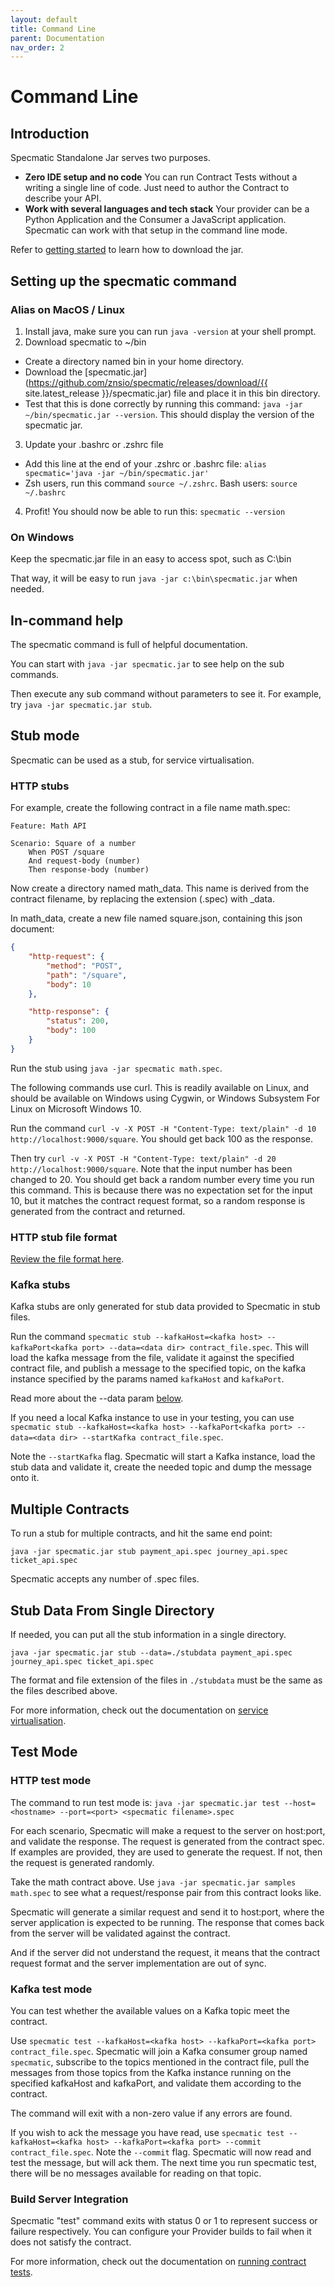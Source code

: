 ```yaml
---
layout: default
title: Command Line
parent: Documentation
nav_order: 2
---
```

Command Line
============

## Introduction

Specmatic Standalone Jar serves two purposes.
* **Zero IDE setup and no code** You can run Contract Tests without a writing a single line of code. Just need to author the Contract to describe your API.
* **Work with several languages and tech stack** Your provider can be a Python Application and the Consumer a JavaScript application. Specmatic can work with that setup in the command line mode.

Refer to [getting started](/getting_started.html) to learn how to download the jar.

## Setting up the specmatic command

### Alias on MacOS / Linux

1. Install java, make sure you can run `java -version` at your shell prompt.
2. Download specmatic to ~/bin
  * Create a directory named bin in your home directory.
  * Download the [specmatic.jar](https://github.com/znsio/specmatic/releases/download/{{ site.latest_release }}/specmatic.jar) file and place it in this bin directory.
  * Test that this is done correctly by running this command: `java -jar ~/bin/specmatic.jar --version`. This should display the version of the specmatic jar.
3. Update your .bashrc or .zshrc file
  * Add this line at the end of your .zshrc or .bashrc file: `alias specmatic='java -jar ~/bin/specmatic.jar'`
  * Zsh users, run this command `source ~/.zshrc`. Bash users: `source ~/.bashrc`
4. Profit! You should now be able to run this: `specmatic --version`

### On Windows

Keep the specmatic.jar file in an easy to access spot, such as C:\bin

That way, it will be easy to run `java -jar c:\bin\specmatic.jar` when needed.

## In-command help

The specmatic command is full of helpful documentation.

You can start with `java -jar specmatic.jar` to see help on the sub commands.

Then execute any sub command without parameters to see it. For example, try `java -jar specmatic.jar stub`.

## Stub mode

Specmatic can be used as a stub, for service virtualisation.

### HTTP stubs

For example, create the following contract in a file name math.spec:

```gherkin
Feature: Math API

Scenario: Square of a number
    When POST /square
    And request-body (number)
    Then response-body (number)
```

Now create a directory named math_data. This name is derived from the contract filename, by replacing the extension (.spec) with _data.

In math_data, create a new file named square.json, containing this json document:

```json
{
    "http-request": {
        "method": "POST",
        "path": "/square",
        "body": 10
    },

    "http-response": {
        "status": 200,
        "body": 100
    }
}
```

Run the stub using `java -jar specmatic math.spec`.

The following commands use curl. This is readily available on Linux, and should be available on Windows using Cygwin, or Windows Subsystem For Linux on Microsoft Windows 10.

Run the command `curl -v -X POST -H "Content-Type: text/plain" -d 10 http://localhost:9000/square`. You should get back 100 as the response.

Then try `curl -v -X POST -H "Content-Type: text/plain" -d 20 http://localhost:9000/square`. Note that the input number has been changed to 20. You should get back a random number every time you run this command. This is because there was no expectation set for the input 10, but it matches the contract request format, so a random response is generated from the contract and returned.

### HTTP stub file format

[Review the file format here](/documentation/service_virtualisation.html#stub-file-format).

### Kafka stubs

Kafka stubs are only generated for stub data provided to Specmatic in stub files.

Run the command `specmatic stub --kafkaHost=<kafka host> --kafkaPort<kafka port> --data=<data dir> contract_file.spec`. This will load the kafka message from the file, validate it against the specified contract file, and publish a message to the specified topic, on the kafka instance specified by the params named `kafkaHost` and `kafkaPort`.

Read more about the --data param [below](#stub-data-from-single-directory).

If you need a local Kafka instance to use in your testing, you can use `specmatic stub --kafkaHost=<kafka host> --kafkaPort<kafka port> --data=<data dir> --startKafka contract_file.spec`.

Note the `--startKafka` flag. Specmatic will start a Kafka instance, load the stub data and validate it, create the needed topic and dump the message onto it.

## Multiple Contracts

To run a stub for multiple contracts, and hit the same end point:

    java -jar specmatic.jar stub payment_api.spec journey_api.spec ticket_api.spec

Specmatic accepts any number of .spec files.

## Stub Data From Single Directory

If needed, you can put all the stub information in a single directory.

    java -jar specmatic.jar stub --data=./stubdata payment_api.spec journey_api.spec ticket_api.spec

The format and file extension of the files in `./stubdata` must be the same as the files described above.

For more information, check out the documentation on [service virtualisation](/documentation/service_virtualisation.html).

## Test Mode

### HTTP test mode
The command to run test mode is:
`java -jar specmatic.jar test --host=<hostname> --port=<port> <specmatic filename>.spec`

For each scenario, Specmatic will make a request to the server on host:port, and validate the response. The request is generated from the contract spec. If examples are provided, they are used to generate the request. If not, then the request is generated randomly.

Take the math contract above. Use `java -jar specmatic.jar samples math.spec` to see what a request/response pair from this contract looks like.

Specmatic will generate a similar request and send it to host:port, where the server application is expected to be running. The response that comes back from the server will be validated against the contract.

And if the server did not understand the request, it means that the contract request format and the server implementation are out of sync.

### Kafka test mode

You can test whether the available values on a Kafka topic meet the contract.

Use `specmatic test --kafkaHost=<kafka host> --kafkaPort=<kafka port> contract_file.spec`. Specmatic will join a Kafka consumer group named `specmatic`, subscribe to the topics mentioned in the contract file, pull the messages from those topics from the Kafka instance running on the specified kafkaHost and kafkaPort, and validate them according to the contract.

The command will exit with a non-zero value if any errors are found.

If you wish to ack the message you have read, use `specmatic test --kafkaHost=<kafka host> --kafkaPort=<kafka port> --commit contract_file.spec`. Note the `--commit` flag. Specmatic will now read and test the message, but will ack them. The next time you run specmatic test, there will be no messages available for reading on that topic.

### Build Server Integration

Specmatic "test" command exits with status 0 or 1 to represent success or failure respectively.
You can configure your Provider builds to fail when it does not satisfy the contract.

For more information, check out the documentation on [running contract tests](/documentation/contract_tests.html).
